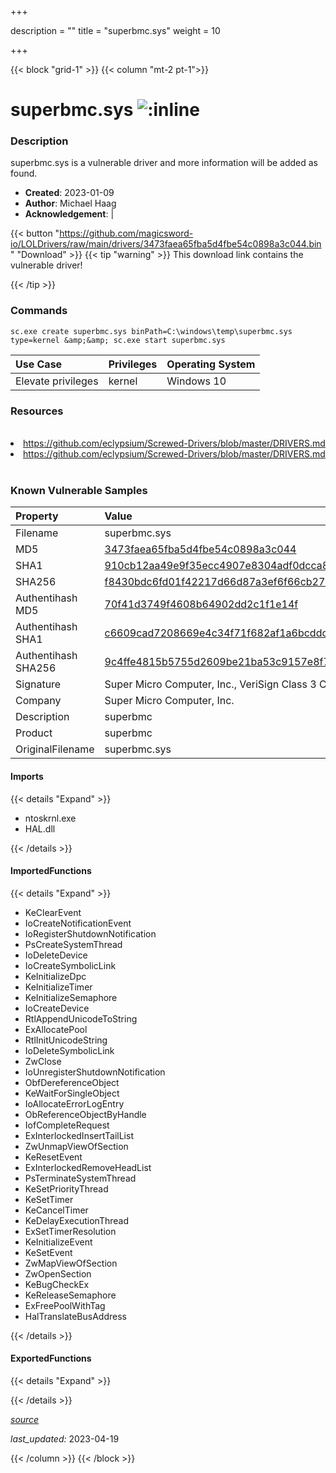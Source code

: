+++

description = ""
title = "superbmc.sys"
weight = 10

+++


{{< block "grid-1" >}}
{{< column "mt-2 pt-1">}}


# superbmc.sys ![:inline](/images/twitter_verified.png) 


### Description

superbmc.sys is a vulnerable driver and more information will be added as found.

- **Created**: 2023-01-09
- **Author**: Michael Haag
- **Acknowledgement**:  | [](https://twitter.com/)

{{< button "https://github.com/magicsword-io/LOLDrivers/raw/main/drivers/3473faea65fba5d4fbe54c0898a3c044.bin" "Download" >}}
{{< tip "warning" >}}
This download link contains the vulnerable driver!

{{< /tip >}}

### Commands

```
sc.exe create superbmc.sys binPath=C:\windows\temp\superbmc.sys type=kernel &amp;&amp; sc.exe start superbmc.sys
```

| Use Case | Privileges | Operating System | 
|:---- | ---- | ---- |
| Elevate privileges | kernel | Windows 10 |

### Resources
<br>
<li><a href=" https://github.com/eclypsium/Screwed-Drivers/blob/master/DRIVERS.md"> https://github.com/eclypsium/Screwed-Drivers/blob/master/DRIVERS.md</a></li>
<li><a href="https://github.com/eclypsium/Screwed-Drivers/blob/master/DRIVERS.md">https://github.com/eclypsium/Screwed-Drivers/blob/master/DRIVERS.md</a></li>
<br>

### Known Vulnerable Samples

| Property           | Value |
|:-------------------|:------|
| Filename           | superbmc.sys |
| MD5                | [3473faea65fba5d4fbe54c0898a3c044](https://www.virustotal.com/gui/file/3473faea65fba5d4fbe54c0898a3c044) |
| SHA1               | [910cb12aa49e9f35ecc4907e8304adf0dcca8cf1](https://www.virustotal.com/gui/file/910cb12aa49e9f35ecc4907e8304adf0dcca8cf1) |
| SHA256             | [f8430bdc6fd01f42217d66d87a3ef6f66cb2700ebb39c4f25c8b851858cc4b35](https://www.virustotal.com/gui/file/f8430bdc6fd01f42217d66d87a3ef6f66cb2700ebb39c4f25c8b851858cc4b35) |
| Authentihash MD5   | [70f41d3749f4608b64902dd2c1f1e14f](https://www.virustotal.com/gui/search/authentihash%253A70f41d3749f4608b64902dd2c1f1e14f) |
| Authentihash SHA1  | [c6609cad7208669e4c34f71f682af1a6bcddc11f](https://www.virustotal.com/gui/search/authentihash%253Ac6609cad7208669e4c34f71f682af1a6bcddc11f) |
| Authentihash SHA256| [9c4ffe4815b5755d2609be21ba53c9157e8f71137f06fe35044406b968b80320](https://www.virustotal.com/gui/search/authentihash%253A9c4ffe4815b5755d2609be21ba53c9157e8f71137f06fe35044406b968b80320) |
| Signature         | Super Micro Computer, Inc., VeriSign Class 3 Code Signing 2010 CA, VeriSign   |
| Company           | Super Micro Computer, Inc. |
| Description       | superbmc |
| Product           | superbmc |
| OriginalFilename  | superbmc.sys |


#### Imports
{{< details "Expand" >}}
* ntoskrnl.exe
* HAL.dll

{{< /details >}}
#### ImportedFunctions
{{< details "Expand" >}}
* KeClearEvent
* IoCreateNotificationEvent
* IoRegisterShutdownNotification
* PsCreateSystemThread
* IoDeleteDevice
* IoCreateSymbolicLink
* KeInitializeDpc
* KeInitializeTimer
* KeInitializeSemaphore
* IoCreateDevice
* RtlAppendUnicodeToString
* ExAllocatePool
* RtlInitUnicodeString
* IoDeleteSymbolicLink
* ZwClose
* IoUnregisterShutdownNotification
* ObfDereferenceObject
* KeWaitForSingleObject
* IoAllocateErrorLogEntry
* ObReferenceObjectByHandle
* IofCompleteRequest
* ExInterlockedInsertTailList
* ZwUnmapViewOfSection
* KeResetEvent
* ExInterlockedRemoveHeadList
* PsTerminateSystemThread
* KeSetPriorityThread
* KeSetTimer
* KeCancelTimer
* KeDelayExecutionThread
* ExSetTimerResolution
* KeInitializeEvent
* KeSetEvent
* ZwMapViewOfSection
* ZwOpenSection
* KeBugCheckEx
* KeReleaseSemaphore
* ExFreePoolWithTag
* HalTranslateBusAddress

{{< /details >}}
#### ExportedFunctions
{{< details "Expand" >}}

{{< /details >}}


[*source*](https://github.com/magicsword-io/LOLDrivers/tree/main/yaml/superbmc.yaml)

*last_updated:* 2023-04-19








{{< /column >}}
{{< /block >}}
